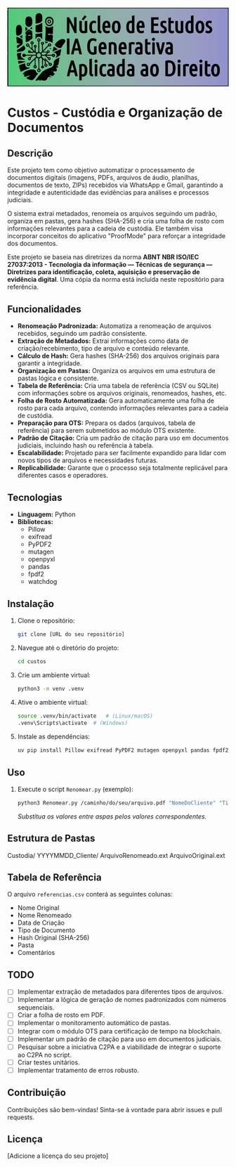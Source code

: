 ![NIAD Logo](https://github.com/p31x070/fact_chek/raw/main/LogoNIAD.png)

# Custos - Custódia e Organização de Documentos

## Descrição

Este projeto tem como objetivo automatizar o processamento de documentos digitais (imagens, PDFs, arquivos de áudio, planilhas, documentos de texto, ZIPs) recebidos via WhatsApp e Gmail, garantindo a integridade e autenticidade das evidências para análises e processos judiciais.

O sistema extrai metadados, renomeia os arquivos seguindo um padrão, organiza em pastas, gera hashes (SHA-256) e cria uma folha de rosto com informações relevantes para a cadeia de custódia. Ele também visa incorporar conceitos do aplicativo "ProofMode" para reforçar a integridade dos documentos.

Este projeto se baseia nas diretrizes da norma **ABNT NBR ISO/IEC 27037:2013 - Tecnologia da informação — Técnicas de segurança — Diretrizes para identificação, coleta, aquisição e preservação de evidência digital**. Uma cópia da norma está incluída neste repositório para referência.

## Funcionalidades

*   **Renomeação Padronizada:** Automatiza a renomeação de arquivos recebidos, seguindo um padrão consistente.
*   **Extração de Metadados:** Extrai informações como data de criação/recebimento, tipo de arquivo e conteúdo relevante.
*   **Cálculo de Hash:** Gera hashes (SHA-256) dos arquivos originais para garantir a integridade.
*   **Organização em Pastas:** Organiza os arquivos em uma estrutura de pastas lógica e consistente.
*   **Tabela de Referência:** Cria uma tabela de referência (CSV ou SQLite) com informações sobre os arquivos originais, renomeados, hashes, etc.
*   **Folha de Rosto Automatizada:** Gera automaticamente uma folha de rosto para cada arquivo, contendo informações relevantes para a cadeia de custódia.
*   **Preparação para OTS:** Prepara os dados (arquivos, tabela de referência) para serem submetidos ao módulo OTS existente.
*   **Padrão de Citação:** Cria um padrão de citação para uso em documentos judiciais, incluindo hash ou referência à tabela.
*   **Escalabilidade:** Projetado para ser facilmente expandido para lidar com novos tipos de arquivos e necessidades futuras.
*   **Replicabilidade:** Garante que o processo seja totalmente replicável para diferentes casos e operadores.

## Tecnologias

*   **Linguagem:** Python
*   **Bibliotecas:**
    *   Pillow
    *   exifread
    *   PyPDF2
    *   mutagen
    *   openpyxl
    *   pandas
    *   fpdf2
    *   watchdog

## Instalação

1.  Clone o repositório:

    ```bash
    git clone [URL do seu repositório]
    ```

2.  Navegue até o diretório do projeto:

    ```bash
    cd custos
    ```

3.  Crie um ambiente virtual:

    ```bash
    python3 -m venv .venv
    ```

4.  Ative o ambiente virtual:

    ```bash
    source .venv/bin/activate   # (Linux/macOS)
    .venv\Scripts\activate  # (Windows)
    ```

5.  Instale as dependências:

    ```bash
    uv pip install Pillow exifread PyPDF2 mutagen openpyxl pandas fpdf2 watchdog
    ```

## Uso

1.  Execute o script `Renomear.py` (exemplo):

    ```bash
    python3 Renomear.py /caminho/do/seu/arquivo.pdf "NomeDoCliente" "TipoDoDocumento"
    ```

    *Substitua os valores entre aspas pelos valores correspondentes.*

## Estrutura de Pastas

Custodia/
YYYYMMDD_Cliente/
ArquivoRenomeado.ext
ArquivoOriginal.ext


## Tabela de Referência

O arquivo `referencias.csv` conterá as seguintes colunas:

*   Nome Original
*   Nome Renomeado
*   Data de Criação
*   Tipo de Documento
*   Hash Original (SHA-256)
*   Pasta
*   Comentários

## TODO

*   [ ] Implementar extração de metadados para diferentes tipos de arquivos.
*   [ ] Implementar a lógica de geração de nomes padronizados com números sequenciais.
*   [ ] Criar a folha de rosto em PDF.
*   [ ] Implementar o monitoramento automático de pastas.
*   [ ] Integrar com o módulo OTS para certificação de tempo na blockchain.
*   [ ] Implementar um padrão de citação para uso em documentos judiciais.
*   [ ] Pesquisar sobre a iniciativa C2PA e a viabilidade de integrar o suporte ao C2PA no script.
*   [ ] Criar testes unitários.
*   [ ] Implementar tratamento de erros robusto.

## Contribuição

Contribuições são bem-vindas! Sinta-se à vontade para abrir issues e pull requests.

## Licença

[Adicione a licença do seu projeto]
